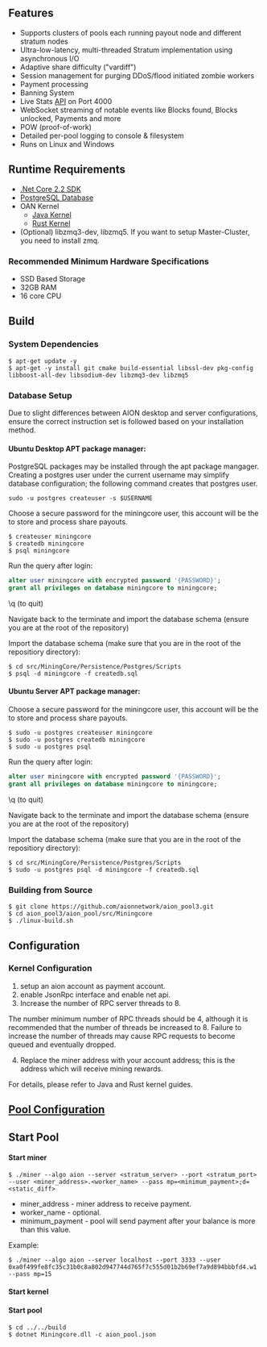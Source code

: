 ## Features

- Supports clusters of pools each running payout node and different stratum nodes
- Ultra-low-latency, multi-threaded Stratum implementation using asynchronous I/O
- Adaptive share difficulty ("vardiff")
- Session management for purging DDoS/flood initiated zombie workers
- Payment processing
- Banning System
- Live Stats [API](https://github.com/coinfoundry/miningcore/wiki/API) on Port 4000
- WebSocket streaming of notable events like Blocks found, Blocks unlocked, Payments and more
- POW (proof-of-work)
- Detailed per-pool logging to console & filesystem
- Runs on Linux and Windows

## Runtime Requirements

- [.Net Core 2.2 SDK](https://www.microsoft.com/net/download/core)
- [PostgreSQL Database](https://www.postgresql.org/)
- OAN Kernel
  - [Java Kernel](https://github.com/aionnetwork/aion/releases)
  - [Rust Kernel](https://github.com/aionnetwork/aionr/releases)
- (Optional) libzmq3-dev, libzmq5. If you want to setup Master-Cluster, you need to install zmq.

### Recommended Minimum Hardware Specifications
- SSD Based Storage
- 32GB RAM
- 16 core CPU

## Build
### System Dependencies
```
$ apt-get update -y 
$ apt-get -y install git cmake build-essential libssl-dev pkg-config libboost-all-dev libsodium-dev libzmq3-dev libzmq5
```

### Database Setup
Due to slight differences between AION desktop and server configurations, ensure the correct instruction set is followed based on your installation method. 

#### Ubuntu Desktop APT package manager:

PostgreSQL packages may be installed through the apt package mangager. Creating a postgres user under the current username may simplify database configuration; the following command creates that postgres user.

```sudo -u postgres createuser -s $USERNAME```

Choose a secure password for the miningcore user, this account will be the to store and process share payouts.

```console
$ createuser miningcore
$ createdb miningcore
$ psql miningcore
```

Run the query after login:

```sql
alter user miningcore with encrypted password '{PASSWORD}'; 
grant all privileges on database miningcore to miningcore;
```
\q (to quit)

Navigate back to the terminate and import the database schema (ensure you are at the root of the repository)

Import the database schema (make sure that you are in the root of the repositiory directory):

```console
$ cd src/MiningCore/Persistence/Postgres/Scripts
$ psql -d miningcore -f createdb.sql
```

#### Ubuntu Server APT package manager:


Choose a secure password for the miningcore user, this account will be the to store and process share payouts.

```console
$ sudo -u postgres createuser miningcore
$ sudo -u postgres createdb miningcore
$ sudo -u postgres psql
```

Run the query after login:

```sql
alter user miningcore with encrypted password '{PASSWORD}'; 
grant all privileges on database miningcore to miningcore;
```
\q (to quit)

Navigate back to the terminate and import the database schema (ensure you are at the root of the repository)

Import the database schema (make sure that you are in the root of the repositiory directory):

```console
$ cd src/MiningCore/Persistence/Postgres/Scripts
$ sudo -u postgres psql -d miningcore -f createdb.sql
```

### Building from Source

```console
$ git clone https://github.com/aionnetwork/aion_pool3.git
$ cd aion_pool3/aion_pool/src/Miningcore
$ ./linux-build.sh
```

## Configuration
### Kernel Configuration
1. setup an aion account as payment account.
2. enable JsonRpc interface and enable net api.
3. Increase the number of RPC server threads to 8.

The number minimum number of RPC threads should be 4, although it is recommended that the number of threads be increased to 8. Failure to increase the number of threads may cause RPC requests to become queued and eventually dropped.

4. Replace the miner address with your account address; this is the address which will receive mining rewards.

For details, please refer to Java and Rust kernel guides.

## [Pool Configuration](./docs/Configuration.md)

## Start Pool
#### Start miner
```
$ ./miner --algo aion --server <stratum_server> --port <stratum_port> --user <miner_address>.<worker_name> --pass mp=<minimum_payment>;d=<static_diff>
```
* miner_address - miner address to receive payment. 
* worker_name - optional.
* minimum_payment - pool will send payment after your balance is more than this value.

Example:
```
$ ./miner --algo aion --server localhost --port 3333 --user 0xa0f499fe8fc35c31b0c8a802d947744d765f7c555d01b2b69ef7a9d894bbbfd4.w1 --pass mp=15
```

#### Start kernel

#### Start pool
```shell
$ cd ../../build
$ dotnet Miningcore.dll -c aion_pool.json
```